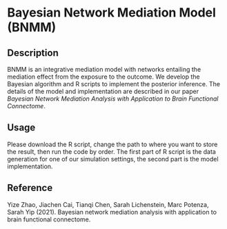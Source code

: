 # Bayesian Network Mediation Model (BNMM)

## Description

BNMM is an integrative mediation model with networks entailing the mediation effect from the exposure to the outcome. We develop the Bayesian algorithm and R scripts to implement the posterior inference. The details of the model and implementation are described in our paper *Bayesian Network Mediation Analysis with Application to Brain Functional Connectome*.  

## Usage

Please download the R script, change the path to where you want to store the result, then run the code by order. The first part of R script is the data generation for one of our simulation settings, the second part is the model implementation. 


## Reference
Yize Zhao, Jiachen Cai, Tianqi Chen, Sarah Lichenstein, Marc Potenza, Sarah Yip (2021). Bayesian network mediation analysis with application to brain functional connectome.
